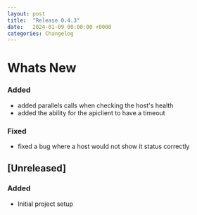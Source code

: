 ```yaml
---
layout: post
title:  "Release 0.4.3"
date:   2024-01-09 00:00:00 +0000
categories: Changelog
---
```


# Whats New

### Added

- added parallels calls when checking the host's health
- added the ability for the apiclient to have a timeout

### Fixed

- fixed a bug where a host would not show it status correctly

## [Unreleased]

### Added

- Initial project setup

